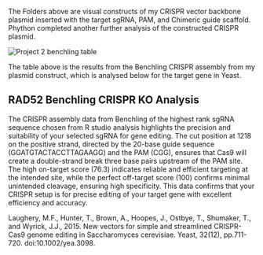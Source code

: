 The Folders above are visual constructs of my CRISPR vector backbone plasmid inserted with the target sgRNA, PAM, and Chimeric guide scaffold. Phython completed another further analysis of the constructed CRISPR plasmid.

![Project 2 benchling table](https://github.com/user-attachments/assets/47ace9d9-119c-40c1-8571-e56a6341196c)


The table above is the results from the Benchling CRISPR assembly from my plasmid construct, which is analysed below for the target gene in Yeast.

## RAD52 Benchling CRISPR KO Analysis 

The CRISPR assembly data from Benchling of the highest rank sgRNA sequence chosen from R studio analysis highlights the precision and suitability of your selected sgRNA for gene editing. The cut position at 1218 on the positive strand, directed by the 20-base guide sequence (GGATGTACTACCTTAGAAGG) and the PAM (CGG), ensures that Cas9 will create a double-strand break three base pairs upstream of the PAM site. The high on-target score (76.3) indicates reliable and efficient targeting at the intended site, while the perfect off-target score (100) confirms minimal unintended cleavage, ensuring high specificity. This data confirms that your CRISPR setup is for precise editing of your target gene with excellent efficiency and accuracy. 

Laughery, M.F., Hunter, T., Brown, A., Hoopes, J., Ostbye, T., Shumaker, T., and Wyrick, J.J., 2015. New vectors for simple and streamlined CRISPR-Cas9 genome editing in Saccharomyces cerevisiae. Yeast, 32(12), pp.711-720. doi:10.1002/yea.3098.






